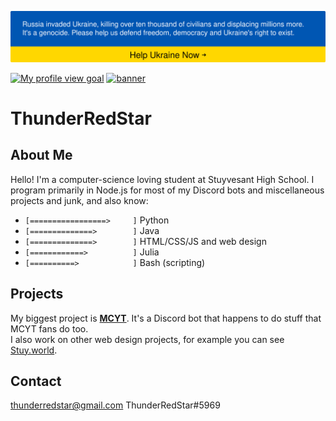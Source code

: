 [![Stand With Ukraine](https://raw.githubusercontent.com/vshymanskyy/StandWithUkraine/main/banner2-direct.svg)](https://vshymanskyy.github.io/StandWithUkraine)

[![My profile view goal](https://counter.thdr.me/goal)](https://github.com/thunder-red-star)
[![banner](https://devastation.software/assets/thunder-red-star-bannerfixed.png)](https://github.com/thunder-red-star)


# ThunderRedStar

## About Me

Hello! I'm a computer-science loving student at Stuyvesant High School. I program primarily in Node.js for most of my Discord bots and miscellaneous projects and junk, and also know:
* `[=================>     ]` Python
* `[==============>        ]` Java
* `[==============>        ]` HTML/CSS/JS and web design
* `[============>          ]` Julia
* `[==========>            ]` Bash (scripting)

## Projects

My biggest project is [**MCYT**](https://mcyt.social). It's a Discord bot that happens to do stuff that MCYT fans do too.  
I also work on other web design projects, for example you can see [Stuy.world](https://stuy.world).

## Contact

thunderredstar@gmail.com
ThunderRedStar#5969

